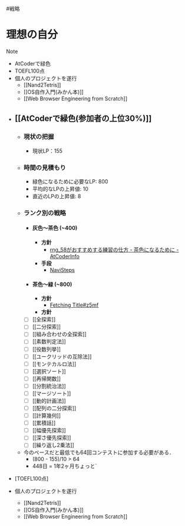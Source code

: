 #戦略
# 理想の自分
> [!note]
> - AtCoderで緑色
> - TOEFL100点
> - 個人のプロジェクトを遂行
>	- [[Nand2Tetris]]
>	- [[OS自作入門(みかん本)]]
>	- [[Web Browser Engineering from Scratch]]

- ## [[AtCoderで緑色(参加者の上位30%)]]
	- ### 現状の把握
		- 現状LP：155
	- ### 時間の見積もり
		- 緑色になるために必要なLP:  800
		- 平均的なLPの上昇値:  10
		- 直近のLPの上昇値:  8
	- ###  ランク別の戦略
		- #### 灰色〜茶色 (~400)
			- **方針**
				- [rng\_58がおすすめする練習の仕方 - 茶色になるために - AtCoderInfo](https://info.atcoder.jp/entry/2024/03/18/160342)
			- **手段**
				- [NaviSteps](https://docs.google.com/spreadsheets/d/1p4rGvtYcqk9hfsl8PSeMlsNqFu34o8DOGM78MBn7dg4/edit?gid=0#gid=0)
		- #### 茶色〜緑 (~800)
			- **方針**
				- [Fetching Title#z5mf](https://qiita.com/e869120/items/eb50fdaece12be418faa)
			- **方針**
		- [ ] [[全探索]]
		- [ ] [[二分探索]]
		- [ ] [[組み合わせの全探索]]
		- [ ] [[素数判定法]]
		- [ ] [[役数列挙]]
		- [ ] [[ユークリッドの互除法]]
		- [ ] [[モンテカルロ法]]
		- [ ] [[選択ソート]]
		- [ ] [[再帰関数]]
		- [ ] [[分割統治法]]
		- [ ] [[マージソート]]
		- [ ] [[動的計画法]]
		- [ ] [[配列の二分探索]]
		- [ ] [[計算幾何]]
		- [ ] [[累積話]]
		- [ ] [[幅優先探索]]
		- [ ] [[深さ優先探索]]
		- [ ] [[繰り返し2乗法]]
	- 今のペースだと最低でも64回コンテストに参加する必要がある．
		- (800 - 155)/10 > 64
		- 448日 = 1年2ヶ月ちょっと`
	
- [TOEFL100点]
- 個人のプロジェクトを遂行
	- [[Nand2Tetris]]
	- [[OS自作入門(みかん本)]]
	- [[Web Browser Engineering from Scratch]]
